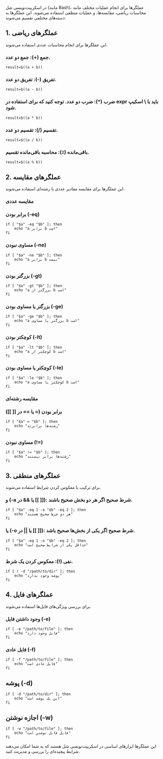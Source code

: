 در اسکریپت‌نویسی شل (مانند Bash)، عملگرها برای انجام عملیات مختلف مانند محاسبات ریاضی، مقایسه‌ها، و عملیات منطقی استفاده می‌شوند. این عملگرها به دسته‌های مختلفی تقسیم می‌شوند:

## 1. عملگرهای ریاضی
این عملگرها برای انجام محاسبات عددی استفاده می‌شوند.

### جمع (+): جمع دو عدد.


```
result=$((a + b))
```

### تفریق (-): تفریق دو عدد.
```
result=$((a - b))
```

### ضرب (*): ضرب دو عدد. توجه کنید که برای استفاده در expr باید با \ اسکیپ شود.
```
result=$((a * b))
```

### تقسیم (/): تقسیم دو عدد.

```
result=$((a / b))
```


### باقی‌مانده (٪): محاسبه باقی‌مانده تقسیم.

```
result=$((a % b))
```


## 2. عملگرهای مقایسه
این عملگرها برای مقایسه مقادیر عددی یا رشته‌ای استفاده می‌شوند.

### مقایسه عددی
### برابر بودن (-eq)

```
if [ "$a" -eq "$b" ]; then
    echo "a برابر b است"
fi
```

### مساوی نبودن (-ne)

```
if [ "$a" -ne "$b" ]; then
    echo "a برابر b نیست"
fi

```


### بزرگتر بودن (-gt)

```
if [ "$a" -gt "$b" ]; then
    echo "a بزرگتر از b است"
fi

```


### بزرگتر یا مساوی بودن (-ge)

```
if [ "$a" -ge "$b" ]; then
    echo "a بزرگتر یا مساوی b است"
fi
```

### کوچکتر بودن (-lt)

```
if [ "$a" -lt "$b" ]; then
    echo "a کوچکتر از b است"
fi
```

### کوچکتر یا مساوی بودن (-le)

```
if [ "$a" -le "$b" ]; then
    echo "a کوچکتر یا مساوی b است"
fi
```

### مقایسه رشته‌ای
### برابر بودن (= یا == در [[ ]])

```
if [ "$a" = "$b" ]; then
    echo "رشته‌ها برابرند"
fi
```


### مساوی نبودن (!=)

```
if [ "$a" != "$b" ]; then
    echo "رشته‌ها برابر نیستند"
fi
```

## 3. عملگرهای منطقی
برای ترکیب یا معکوس کردن شرایط استفاده می‌شوند.

### و (-a یا && در [[ ]]): شرط صحیح اگر هر دو بخش صحیح باشند.

```
if [ "$a" -eq 1 -a "$b" -eq 2 ]; then
    echo "هر دو شرط صحیح هستند"
fi
```


### یا (-o یا || در [[ ]]): شرط صحیح اگر یکی از بخش‌ها صحیح باشد.

```
if [ "$a" -eq 1 -o "$b" -eq 2 ]; then
    echo "حداقل یکی از شرایط صحیح است"
fi
```


### نفی (!): معکوس کردن یک شرط.

```
if [ ! -d "/path/to/dir" ]; then
    echo "پوشه وجود ندارد"
fi
```




## 4. عملگرهای فایل
برای بررسی ویژگی‌های فایل‌ها استفاده می‌شوند.

### وجود داشتن فایل (-e)

```
if [ -e "/path/to/file" ]; then
    echo "فایل وجود دارد"
fi
```


### فایل عادی (-f)

```
if [ -f "/path/to/file" ]; then
    echo "فایل عادی است"
fi
```

## پوشه (-d)

```
if [ -d "/path/to/dir" ]; then
    echo "این یک پوشه است"
fi
```


## اجازه نوشتن (-w)

```
if [ -w "/path/to/file" ]; then
    echo "فایل قابل نوشتن است"
fi

```

این عملگرها ابزارهای اساسی در اسکریپت‌نویسی شل هستند که به شما امکان می‌دهند شرایط پیچیده‌ای را بررسی و مدیریت کنید.





